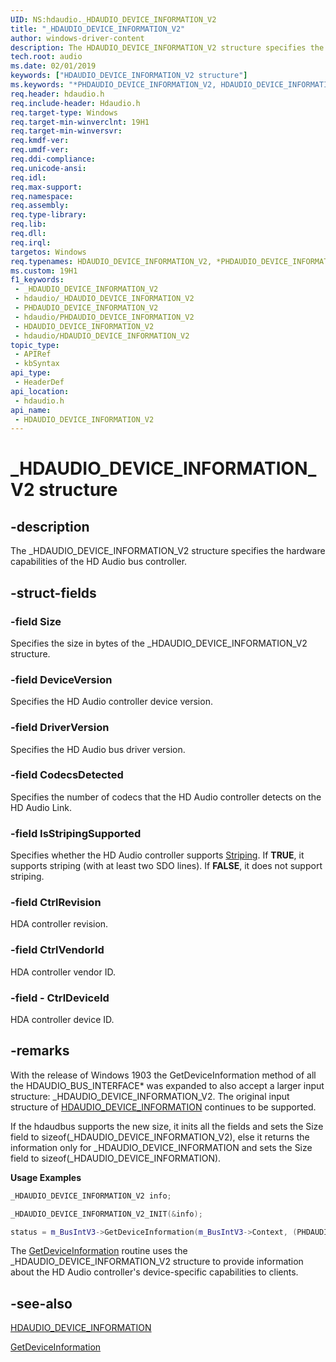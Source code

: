 ```yaml
---
UID: NS:hdaudio._HDAUDIO_DEVICE_INFORMATION_V2
title: "_HDAUDIO_DEVICE_INFORMATION_V2"
author: windows-driver-content
description: The HDAUDIO_DEVICE_INFORMATION_V2 structure specifies the hardware capabilities of the HD Audio bus controller.
tech.root: audio
ms.date: 02/01/2019
keywords: ["HDAUDIO_DEVICE_INFORMATION_V2 structure"]
ms.keywords: "*PHDAUDIO_DEVICE_INFORMATION_V2, HDAUDIO_DEVICE_INFORMATION_V2, HDAUDIO_DEVICE_INFORMATION_V2 structure [Audio Devices], PHDAUDIO_DEVICE_INFORMATION_V2, PHDAUDIO_DEVICE_INFORMATION_V2 structure pointer [Audio Devices], _HDAUDIO_DEVICE_INFORMATION_V2, aud-prop2_3350e3d4-dfbe-4002-b237-2395f4a07c7f.xml, audio.HDAUDIO_DEVICE_INFORMATION_V2, hdaudio/HDAUDIO_DEVICE_INFORMATION_V2, hdaudio/PHDAUDIO_DEVICE_INFORMATION_V2"
req.header: hdaudio.h
req.include-header: Hdaudio.h
req.target-type: Windows
req.target-min-winverclnt: 19H1
req.target-min-winversvr: 
req.kmdf-ver: 
req.umdf-ver: 
req.ddi-compliance: 
req.unicode-ansi: 
req.idl: 
req.max-support: 
req.namespace: 
req.assembly: 
req.type-library: 
req.lib: 
req.dll: 
req.irql: 
targetos: Windows
req.typenames: HDAUDIO_DEVICE_INFORMATION_V2, *PHDAUDIO_DEVICE_INFORMATION_V2
ms.custom: 19H1
f1_keywords:
 - _HDAUDIO_DEVICE_INFORMATION_V2
 - hdaudio/_HDAUDIO_DEVICE_INFORMATION_V2
 - PHDAUDIO_DEVICE_INFORMATION_V2
 - hdaudio/PHDAUDIO_DEVICE_INFORMATION_V2
 - HDAUDIO_DEVICE_INFORMATION_V2
 - hdaudio/HDAUDIO_DEVICE_INFORMATION_V2
topic_type:
 - APIRef
 - kbSyntax
api_type:
 - HeaderDef
api_location:
 - hdaudio.h
api_name:
 - HDAUDIO_DEVICE_INFORMATION_V2
---
```


# _HDAUDIO_DEVICE_INFORMATION_V2 structure


## -description

The _HDAUDIO_DEVICE_INFORMATION_V2 structure specifies the hardware capabilities of the HD Audio bus controller.

## -struct-fields

### -field Size

Specifies the size in bytes of the _HDAUDIO_DEVICE_INFORMATION_V2 structure.

### -field DeviceVersion

Specifies the HD Audio controller device version.

### -field DriverVersion

Specifies the HD Audio bus driver version.

### -field CodecsDetected

Specifies the number of codecs that the HD Audio controller detects on the HD Audio Link.

### -field IsStripingSupported

Specifies whether the HD Audio controller supports [Striping](https://docs.microsoft.com/windows-hardware/drivers/audio/striping). If **TRUE**, it supports striping (with at least two SDO lines). If **FALSE**, it does not support striping.

### -field CtrlRevision

HDA controller revision.

### -field CtrlVendorId 

HDA controller vendor ID.

### -field - CtrlDeviceId

HDA controller device ID.

## -remarks

With the release of Windows 1903 the GetDeviceInformation method of all the HDAUDIO_BUS_INTERFACE* was expanded to also accept a larger input structure: _HDAUDIO_DEVICE_INFORMATION_V2. The original input structure of [HDAUDIO_DEVICE_INFORMATION](ns-hdaudio-_hdaudio_device_information.md) continues to be supported. 

If the hdaudbus supports the new size, it inits all the fields and sets the Size field to sizeof(_HDAUDIO_DEVICE_INFORMATION_V2), else it returns the information only for _HDAUDIO_DEVICE_INFORMATION and sets the Size field to sizeof(_HDAUDIO_DEVICE_INFORMATION).

**Usage Examples**

```cpp
_HDAUDIO_DEVICE_INFORMATION_V2 info;

_HDAUDIO_DEVICE_INFORMATION_V2_INIT(&info);

status = m_BusIntV3->GetDeviceInformation(m_BusIntV3->Context, (PHDAUDIO_DEVICE_INFORMATION)&info);
```    

The [GetDeviceInformation](https://docs.microsoft.com/windows-hardware/drivers/ddi/hdaudio/nc-hdaudio-pget_device_information) routine uses the _HDAUDIO_DEVICE_INFORMATION_V2 structure to provide information about the HD Audio controller's device-specific capabilities to clients.

## -see-also

[HDAUDIO_DEVICE_INFORMATION](ns-hdaudio-_hdaudio_device_information.md) 

[GetDeviceInformation](https://docs.microsoft.com/windows-hardware/drivers/ddi/hdaudio/nc-hdaudio-pget_device_information)

